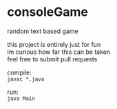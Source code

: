 # consoleGame

random text based game

this project is entirely just for fun  
im curious how far this can be taken  
feel free to submit pull requests

compile:  
```javac *.java```
  
run:  
```java Main```
  

